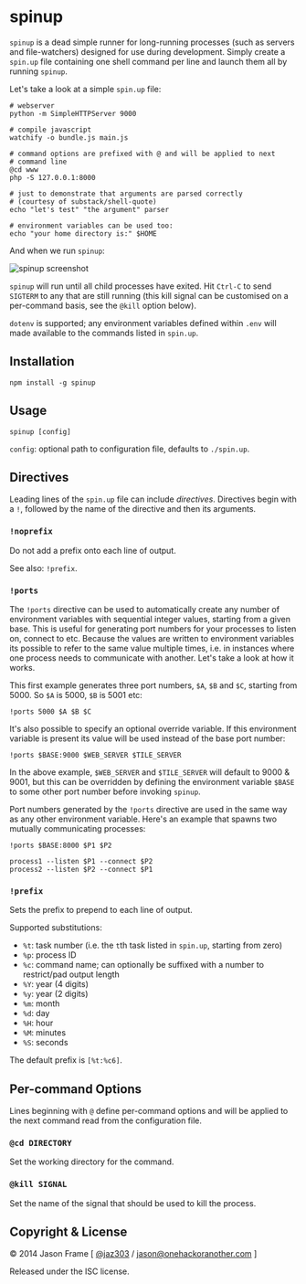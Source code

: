 # spinup

`spinup` is a dead simple runner for long-running processes (such as servers and file-watchers) designed for use during development. Simply create a `spin.up` file containing one shell command per line and launch them all by running `spinup`.

Let's take a look at a simple `spin.up` file:

    # webserver
    python -m SimpleHTTPServer 9000

    # compile javascript
    watchify -o bundle.js main.js

    # command options are prefixed with @ and will be applied to next
    # command line
    @cd www
    php -S 127.0.0.1:8000

    # just to demonstrate that arguments are parsed correctly
    # (courtesy of substack/shell-quote)
    echo "let's test" "the argument" parser

    # environment variables can be used too:
    echo "your home directory is:" $HOME

And when we run `spinup`:

![spinup screenshot](https://raw.githubusercontent.com/jaz303/spinup/master/screenshot.png)

`spinup` will run until all child processes have exited. Hit `Ctrl-C` to send `SIGTERM` to any that are still running (this kill signal can be customised on a per-command basis, see the `@kill` option below).

`dotenv` is supported; any environment variables defined within `.env` will made available to the commands listed in `spin.up`.

## Installation

    npm install -g spinup

## Usage

```shell
spinup [config]
```

`config`: optional path to configuration file, defaults to `./spin.up`.

## Directives

Leading lines of the `spin.up` file can include _directives_. Directives begin with a `!`, followed by the name of the directive and then its arguments.

### `!noprefix`

Do not add a prefix onto each line of output.

See also: `!prefix`.

### `!ports`

The `!ports` directive can be used to automatically create any number of environment variables with sequential integer values, starting from a given base. This is useful for generating port numbers for your processes to listen on, connect to etc. Because the values are written to environment variables its possible to refer to the same value multiple times, i.e. in instances where one process needs to communicate with another. Let's take a look at how it works.

This first example generates three port numbers, `$A`, `$B` and `$C`, starting from 5000. So `$A` is 5000, `$B` is 5001 etc:

```
!ports 5000 $A $B $C
```

It's also possible to specify an optional override variable. If this environment variable is present its value will be used instead of the base port number:

```
!ports $BASE:9000 $WEB_SERVER $TILE_SERVER
```

In the above example, `$WEB_SERVER` and `$TILE_SERVER` will default to 9000 &amp; 9001, but this can be overridden by defining the environment variable `$BASE` to some other port number before invoking `spinup`.

Port numbers generated by the `!ports` directive are used in the same way as any other environment variable. Here's an example that spawns two mutually communicating processes:

```
!ports $BASE:8000 $P1 $P2

process1 --listen $P1 --connect $P2
process2 --listen $P2 --connect $P1
```

### `!prefix`

Sets the prefix to prepend to each line of output.

Supported substitutions:

  * `%t`: task number (i.e. the `t`th task listed in `spin.up`, starting from zero)
  * `%p`: process ID
  * `%c`: command name; can optionally be suffixed with a number to restrict/pad output length
  * `%Y`: year (4 digits)
  * `%y`: year (2 digits)
  * `%m`: month
  * `%d`: day
  * `%H`: hour
  * `%M`: minutes
  * `%S`: seconds

The default prefix is `[%t:%c6]`.

## Per-command Options

Lines beginning with `@` define per-command options and will be applied to the next command read from the configuration file.

### `@cd DIRECTORY`

Set the working directory for the command.

### `@kill SIGNAL`

Set the name of the signal that should be used to kill the process.

## Copyright &amp; License

&copy; 2014 Jason Frame [ [@jaz303](http://twitter.com/jaz303) / [jason@onehackoranother.com](mailto:jason@onehackoranother.com) ]

Released under the ISC license.
